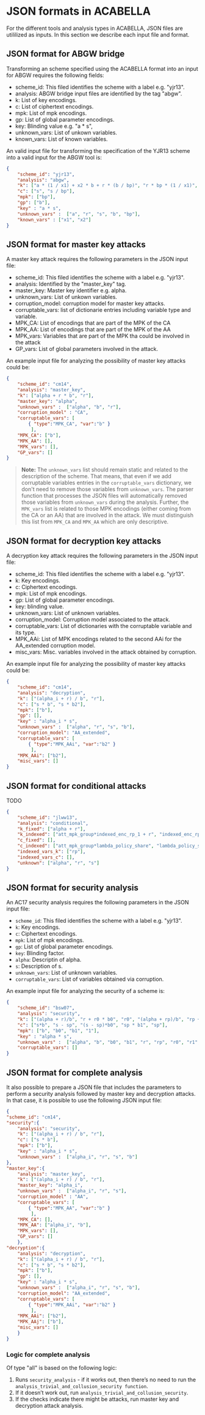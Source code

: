 # JSON formats in ACABELLA

For the different tools and analysis types in ACABELLA, JSON files
are utililized as inputs. In this section we describe each input file
and format.

## JSON format for ABGW bridge

Transforming an scheme specified using the ACABELLA format into an
input for ABGW requires the following fields:

- scheme_id: This filed identifies the scheme with a label e.g. "yjr13".
- analysis: ABGW bridge input files are identified by the tag "abgw".
- k: List of key encodings.
- c: List of ciphertext encodings. 
- mpk: List of mpk encodings. 
- gp: List of global parameter encodings.
- key: Blinding value e.g. "a * s",
- unknown_vars:  List of unkown variables. 
- known_vars: List of known variables. 

An valid input file for transforming the specification of the YJR13 scheme
into a valid input for the ABGW tool is:

```json
{
    "scheme_id": "yjr13",
    "analysis": "abgw",
    "k": ["a * (1 / x1) + x2 * b + r * (b / bp)", "r * bp * (1 / x1)", "r * b"],
    "c": ["s", "s / bp"],
    "mpk": ["bp"],
    "gp": ["b"],
    "key" : "a * s",
    "unknown_vars" :  ["a", "r", "s", "b", "bp"],
    "known_vars" : ["x1", "x2"]
}
```

## JSON format for master key attacks

A master key attack requires the following parameters in the JSON input file:

- scheme_id: This filed identifies the scheme with a label e.g. "yjr13".
- analysis: Identified by the "master_key" tag.
- master_key: Master key identifier e.g. alpha.
- unknown_vars:  List of unkown variables. 
- corruption_model: corruption model for master key attacks.
- corruptable_vars: list of dictionarie entries including 
variable type and variable.
- MPK_CA: List of encodings that are part of the MPK of the CA 
- MPK_AA: List of encodings that are part of the MPK of the AA 
- MPK_vars: Variables that are part of the MPK tha could be involved in the attack
- GP_vars: List of global parameters involved in the attack.

An example input file for analyzing the possibility of master key attacks
could be:

```json
{
    "scheme_id": "cm14",
    "analysis": "master_key",
    "k": ["alpha + r * b", "r"],
    "master_key": "alpha",
    "unknown_vars" :  ["alpha", "b", "r"],
    "corruption_model" : "CA",
    "corruptable_vars": [
        { "type":"MPK_CA", "var":"b" }
         ],
    "MPK_CA": ["b"],
    "MPK_AA": [],
    "MPK_vars": [],
    "GP_vars": []
}
```

> **Note:**
> The `unknown_vars` list should remain static and related to the description
> of the scheme. That means, that even if we add corruptable variables
> entries in the `corruptable_vars` dictionary, we don't need to remove those
> variables from `unknown_vars`. The parser function that processes the JSON
> files will automatically removed those variables from `unknown_vars`
> during the analysis.
> Further, the `MPK_vars` list is related to those MPK encodings (either
> coming from the CA or an AA) that are involved in the attack. We
> must distinguish this list from `MPK_CA` and `MPK_AA` which are only
> descriptive.

## JSON format for decryption key attacks

A decryption key attack requires the following parameters in the JSON input file:

- scheme_id: This filed identifies the scheme with a label e.g. "yjr13".
- k: Key encodings.
- c: Ciphertext encodings.
- mpk:  List of mpk encodings.
- gp: List of global parameter encodings.
- key: blinding value.
- unknown_vars: List of unknown variables.
- corruption_model: Corruption model associated to the attack.
- corruptable_vars: List of dictionaries with the corruptable variable and its type.
- MPK_AAi: List of MPK encodings related to the second AAi for the AA_extended corruption model.
- misc_vars: Misc. variables involved in the attack obtained by corruption.
  
An example input file for analyzing the possibility of master key attacks
could be:

```json
{
    "scheme_id": "cm14",
    "analysis": "decryption",
    "k": ["(alpha_i + r) / b", "r"],
    "c": ["s * b", "s * b2"],
    "mpk": ["b"],
    "gp": [],
    "key" : "alpha_i * s",
    "unknown_vars" :  ["alpha", "r", "s", "b"],
    "corruption_model": "AA_extended",
    "corruptable_vars": [
        { "type":"MPK_AAi", "var":"b2" }
         ],
    "MPK_AAi": ["b2"],
    "misc_vars": []
}
```

## JSON format for conditional attacks

TODO

```json
{
    "scheme_id": "jlww13",
    "analysis": "conditional",
    "k_fixed": ["alpha + r"],
    "k_indexed": ["att_mpk_group*indexed_enc_rp_1 + r", "indexed_enc_rp_1"],
    "c_fixed": [],
    "c_indexed": ["att_mpk_group*lambda_policy_share", "lambda_policy_share"],
    "indexed_vars_k": ["rp"],
    "indexed_vars_c": [],
    "unknown": ["alpha", "r", "s"]
}
```

## JSON format for security analysis

An AC17 security analysis requires the following parameters in the JSON input file:

- `scheme_id`: This filed identifies the scheme with a label e.g. "yjr13".
- `k`: Key encodings.
- `c`: Ciphertext encodings.
- `mpk`:  List of mpk encodings.
- `gp`: List of global parameter encodings.
- `key`: Blinding factor.
- `alpha`: Descriptin of alpha.
- `s`: Description of s.
- `unknown_vars`: List of unknown variables.
- `corruptable_vars`: List of variables obtained via corruption.

An example input file for analyzing the security of a scheme is:

```json
{
    "scheme_id": "bsw07",
    "analysis": "security",
    "k": ["(alpha + r)/b", "r + r0 * b0", "r0", "(alpha + rp)/b", "rp + r1 * b1", "r1"],
    "c": ["s*b", "s - sp", "(s - sp)*b0", "sp * b1", "sp"],
    "mpk": ["b", "b0", "b1", "1"],
    "key" : "alpha * s",
    "unknown_vars" :  ["alpha", "b", "b0", "b1", "r", "rp", "r0", "r1", "s", "sp"],
    "corruptable_vars": []
}
```

## JSON format for complete analysis

It also possible to prepare a JSON file that includes the
parameters to perform a security analysis followed by
master key and decryption attacks. In that case, it is
possible to use the following JSON input file:

```json
{
"scheme_id": "cm14",
"security":{
    "analysis": "security",
    "k": ["(alpha_i + r) / b", "r"],
    "c": ["s * b"],
    "mpk": ["b"],
    "key" : "alpha_i * s",
    "unknown_vars" :  ["alpha_i", "r", "s", "b"]
},
"master_key":{
    "analysis": "master_key",
    "k": ["(alpha_i + r) / b", "r"],
    "master_key": "alpha_i",
    "unknown_vars" :  ["alpha_i", "r", "s"],
    "corruption_model" : "AA",
    "corruptable_vars": [
        { "type":"MPK_AA", "var":"b" }
         ],    
    "MPK_CA": [],
    "MPK_AA": ["alpha_i", "b"],
    "MPK_vars": [],
    "GP_vars": []
    },
"decryption":{
    "analysis": "decryption",
    "k": ["(alpha_i + r) / b", "r"],
    "c": ["s * b", "s * b2"],
    "mpk": ["b"],
    "gp": [],
    "key" : "alpha_i * s",
    "unknown_vars" :  ["alpha_i", "r", "s", "b"],
    "corruption_model": "AA_extended",
    "corruptable_vars": [
        { "type":"MPK_AAi", "var":"b2" }
         ],
    "MPK_AAi": ["b2"],
    "MPK_AAj": ["b"],
    "misc_vars": []
    }
}
```

### Logic for complete analysis

Of type "all" is based on the following logic:

1. Runs `security_analysis` - if it works out, then there’s no need to run the `analysis_trivial_and_collusion_security function`.
2. If it doesn’t work out, run `analysis_trivial_and_collusion_security`.
3. If the checks indicate there might be attacks, run master key and decryption attack analysis.
